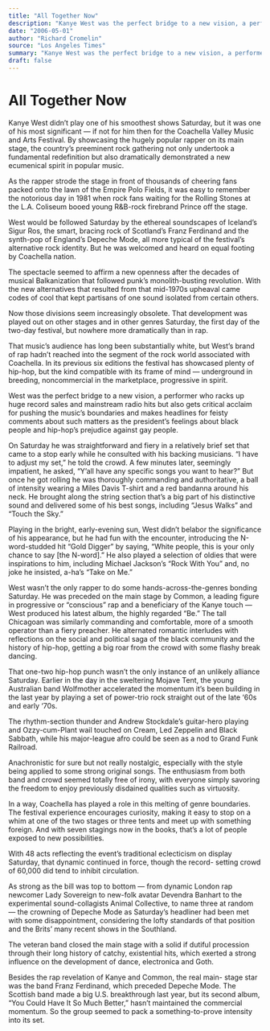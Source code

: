 ```yaml
---
title: "All Together Now"
description: "Kanye West was the perfect bridge to a new vision, a performer who racks up huge record sales and mainstream radio hits but also gets critical acclaim for pushing the music’s boundaries. By showcasing..."
date: "2006-05-01"
author: "Richard Cromelin"
source: "Los Angeles Times"
summary: "Kanye West was the perfect bridge to a new vision, a performer who racks up huge record sales and mainstream radio hits but also gets critical acclaim for pushing the music’s boundaries. By showcasing the hugely popular rapper on its main stage, the country’s preeminent rock gathering not only undertook a fundamental redefinition but also dramatically demonstrated an ecumenical spirit in popular music. West would be followed Saturday by the ethereal soundscapes of"
draft: false
---
```


# All Together Now

Kanye West didn’t play one of his smoothest shows Saturday, but it was one of his most significant — if not for him then for the Coachella Valley Music and Arts Festival. By showcasing the hugely popular rapper on its main stage, the country’s preeminent rock gathering not only undertook a fundamental redefinition but also dramatically demonstrated a new ecumenical spirit in popular music.

As the rapper strode the stage in front of thousands of cheering fans packed onto the lawn of the Empire Polo Fields, it was easy to remember the notorious day in 1981 when rock fans waiting for the Rolling Stones at the L.A. Coliseum booed young R&B-rock firebrand Prince off the stage.

West would be followed Saturday by the ethereal soundscapes of Iceland’s Sigur Ros, the smart, bracing rock of Scotland’s Franz Ferdinand and the synth-pop of England’s Depeche Mode, all more typical of the festival’s alternative rock identity. But he was welcomed and heard on equal footing by Coachella nation.

The spectacle seemed to affirm a new openness after the decades of musical Balkanization that followed punk’s monolith-busting revolution. With the new alternatives that resulted from that mid-1970s upheaval came codes of cool that kept partisans of one sound isolated from certain others.

Now those divisions seem increasingly obsolete. That development was played out on other stages and in other genres Saturday, the first day of the two-day festival, but nowhere more dramatically than in rap.

That music’s audience has long been substantially white, but West’s brand of rap hadn’t reached into the segment of the rock world associated with Coachella. In its previous six editions the festival has showcased plenty of hip-hop, but the kind compatible with its frame of mind — underground in breeding, noncommercial in the marketplace, progressive in spirit.

West was the perfect bridge to a new vision, a performer who racks up huge record sales and mainstream radio hits but also gets critical acclaim for pushing the music’s boundaries and makes headlines for feisty comments about such matters as the president’s feelings about black people and hip-hop’s prejudice against gay people.

On Saturday he was straightforward and fiery in a relatively brief set that came to a stop early while he consulted with his backing musicians. “I have to adjust my set,” he told the crowd. A few minutes later, seemingly impatient, he asked, “Y’all have any specific songs you want to hear?” But once he got rolling he was thoroughly commanding and authoritative, a ball of intensity wearing a Miles Davis T-shirt and a red bandanna around his neck. He brought along the string section that’s a big part of his distinctive sound and delivered some of his best songs, including “Jesus Walks” and “Touch the Sky.”

Playing in the bright, early-evening sun, West didn’t belabor the significance of his appearance, but he had fun with the encounter, introducing the N-word-studded hit “Gold Digger” by saying, “White people, this is your only chance to say [the N-word].” He also played a selection of oldies that were inspirations to him, including Michael Jackson’s “Rock With You” and, no joke he insisted, a-ha’s “Take on Me.”

West wasn’t the only rapper to do some hands-across-the-genres bonding Saturday. He was preceded on the main stage by Common, a leading figure in progressive or “conscious” rap and a beneficiary of the Kanye touch — West produced his latest album, the highly regarded “Be.” The tall Chicagoan was similarly commanding and comfortable, more of a smooth operator than a fiery preacher. He alternated romantic interludes with reflections on the social and political saga of the black community and the history of hip-hop, getting a big roar from the crowd with some flashy break dancing.

That one-two hip-hop punch wasn’t the only instance of an unlikely alliance Saturday. Earlier in the day in the sweltering Mojave Tent, the young Australian band Wolfmother accelerated the momentum it’s been building in the last year by playing a set of power-trio rock straight out of the late ‘60s and early ‘70s.

The rhythm-section thunder and Andrew Stockdale’s guitar-hero playing and Ozzy-cum-Plant wail touched on Cream, Led Zeppelin and Black Sabbath, while his major-league afro could be seen as a nod to Grand Funk Railroad.

Anachronistic for sure but not really nostalgic, especially with the style being applied to some strong original songs. The enthusiasm from both band and crowd seemed totally free of irony, with everyone simply savoring the freedom to enjoy previously disdained qualities such as virtuosity.

In a way, Coachella has played a role in this melting of genre boundaries. The festival experience encourages curiosity, making it easy to stop on a whim at one of the two stages or three tents and meet up with something foreign. And with seven stagings now in the books, that’s a lot of people exposed to new possibilities.

With 48 acts reflecting the event’s traditional eclecticism on display Saturday, that dynamic continued in force, though the record- setting crowd of 60,000 did tend to inhibit circulation.

As strong as the bill was top to bottom — from dynamic London rap newcomer Lady Sovereign to new-folk avatar Devendra Banhart to the experimental sound-collagists Animal Collective, to name three at random — the crowning of Depeche Mode as Saturday’s headliner had been met with some disappointment, considering the lofty standards of that position and the Brits’ many recent shows in the Southland.

The veteran band closed the main stage with a solid if dutiful procession through their long history of catchy, existential hits, which exerted a strong influence on the development of dance, electronica and Goth.

Besides the rap revelation of Kanye and Common, the real main- stage star was the band Franz Ferdinand, which preceded Depeche Mode. The Scottish band made a big U.S. breakthrough last year, but its second album, “You Could Have It So Much Better,” hasn’t maintained the commercial momentum. So the group seemed to pack a something-to-prove intensity into its set.
